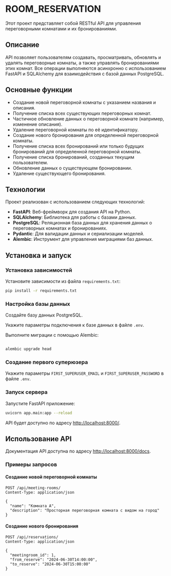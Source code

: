 # ROOM_RESERVATION

Этот проект представляет собой RESTful API для управления переговорными комнатами и их бронированиями.

## Описание

API позволяет пользователям создавать, просматривать, обновлять и удалять переговорные комнаты, а также управлять бронированиями этих комнат. Все операции выполняются асинхронно с использованием FastAPI и SQLAlchemy для взаимодействия с базой данных PostgreSQL.

## Основные функции

- Создание новой переговорной комнаты с указанием названия и описания.
- Получение списка всех существующих переговорных комнат.
- Частичное обновление данных о переговорной комнате (например, изменение описания).
- Удаление переговорной комнаты по её идентификатору.
- Создание нового бронирования для определенной переговорной комнаты.
- Получение списка всех бронирований или только будущих бронирований для определенной переговорной комнаты.
- Получение списка бронирований, созданных текущим пользователем.
- Обновление данных о существующем бронировании.
- Удаление существующего бронирования.

## Технологии

Проект реализован с использованием следующих технологий:

- **FastAPI**: Веб-фреймворк для создания API на Python.
- **SQLAlchemy**: Библиотека для работы с базами данных.
- **PostgreSQL**: Реляционная база данных для хранения данных о переговорных комнатах и бронированиях.
- **Pydantic**: Для валидации данных и сериализации моделей.
- **Alembic**: Инструмент для управления миграциями баз данных.

## Установка и запуск

### Установка зависимостей

Установите зависимости из файла `requirements.txt`:

``` sh
pip install -r requirements.txt
```

### Настройка базы данных

Создайте базу данных PostgreSQL.

Укажите параметры подключения к базе данных в файле `.env`.

Выполните миграции с помощью Alembic:

``` sh

alembic upgrade head
```

### Создание первого суперюзера

Укажите параметры `FIRST_SUPERUSER_EMAIL` и `FIRST_SUPERUSER_PASSWORD` в файле `.env`.

### Запуск сервера

Запустите FastAPI приложение:

``` sh
uvicorn app.main:app --reload
```

API будет доступно по адресу [http://localhost:8000/](http://localhost:8000/).

## Использование API

Документация API доступна по адресу [http://localhost:8000/docs](http://localhost:8000/docs).

### Примеры запросов

#### Создание новой переговорной комнаты

``` http
POST /api/meeting-rooms/
Content-Type: application/json

{
  "name": "Комната А",
  "description": "Просторная переговорная комната с видом на город"
}
```

#### Создание нового бронирования

``` http
POST /api/reservations/
Content-Type: application/json

{
  "meetingroom_id": 1,
  "from_reserve": "2024-06-30T14:00:00",
  "to_reserve": "2024-06-30T15:00:00"
}
```